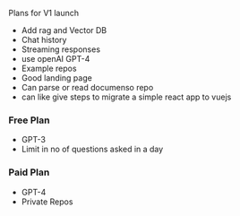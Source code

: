 
Plans for V1 launch


- Add rag and Vector DB
- Chat history
- Streaming responses
- use openAI GPT-4
- Example repos
- Good landing page
- Can parse or read documenso repo
- can like give steps to migrate a simple react app to vuejs



### Free Plan

- GPT-3
- Limit in no of questions asked in a day


### Paid Plan

- GPT-4
- Private Repos